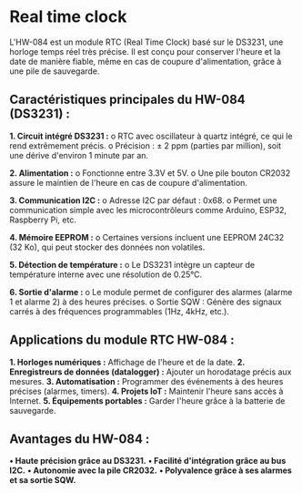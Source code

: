 # Real time clock

L'HW-084 est un module RTC (Real Time Clock) basé sur le DS3231, une horloge temps réel très précise. Il est conçu pour conserver l'heure et la date de manière fiable, même en cas de coupure d'alimentation, grâce à une pile de sauvegarde.

## Caractéristiques principales du HW-084 (DS3231) :
 
**1.	Circuit intégré DS3231 :**
o	RTC avec oscillateur à quartz intégré, ce qui le rend extrêmement précis.
o	Précision : ± 2 ppm (parties par million), soit une dérive d'environ 1 minute par an.

**2.	Alimentation :**
o	Fonctionne entre 3.3V et 5V.
o	Une pile bouton CR2032 assure le maintien de l'heure en cas de coupure d'alimentation.

**3.	Communication I2C :**
o	Adresse I2C par défaut : 0x68.
o	Permet une communication simple avec les microcontrôleurs comme Arduino, ESP32, Raspberry Pi, etc.

**4.	Mémoire EEPROM :**
o	Certaines versions incluent une EEPROM 24C32 (32 Ko), qui peut stocker des données non volatiles.

**5.	Détection de température :**
o	Le DS3231 intègre un capteur de température interne avec une résolution de 0.25°C.

**6.	Sortie d'alarme :**
o	Le module permet de configurer des alarmes (alarme 1 et alarme 2) à des heures précises.
o	Sortie SQW : Génère des signaux carrés à des fréquences programmables (1Hz, 4kHz, etc.).

## Applications du module RTC HW-084 :

**1.	Horloges numériques :** Affichage de l'heure et de la date.
**2.	Enregistreurs de données (datalogger) :** Ajouter un horodatage précis aux mesures.
**3.	Automatisation :** Programmer des événements à des heures précises (alarmes, timers).
**4.	Projets IoT :** Maintenir l'heure sans accès à Internet.
**5.	Équipements portables :** Garder l'heure grâce à la batterie de sauvegarde.

## Avantages du HW-084 :
**•	Haute précision grâce au DS3231.**
**•	Facilité d'intégration grâce au bus I2C.**
**•	Autonomie avec la pile CR2032.**
**•	Polyvalence grâce à ses alarmes et sa sortie SQW.**

